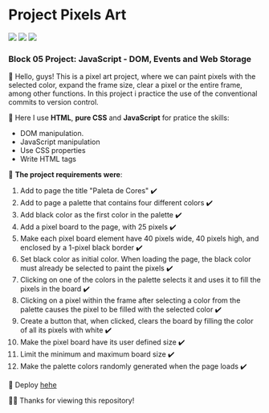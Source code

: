 # Project Pixels Art

<img src="https://img.shields.io/badge/HTML5-E34F26?style=for-the-badge&logo=html5&logoColor=white"></img>
<img src="https://img.shields.io/badge/CSS3-1572B6?style=for-the-badge&logo=css3&logoColor=white"></img>
<img src="https://img.shields.io/badge/JavaScript-323330?style=for-the-badge&logo=javascript&logoColor=F7DF1E"></img>

### Block 05 Project: JavaScript - DOM, Events and Web Storage

👋 Hello, guys! This is a pixel art project, where we can paint pixels with the selected color, expand the frame size, clear a pixel or the entire frame, among other functions.
In this project i practice the use of the conventional commits to version control.

📍 Here I use **HTML**, **pure CSS** and **JavaScript** for pratice the skills: 


- DOM manipulation.
- JavaScript manipulation
- Use CSS properties
- Write HTML tags

📖 **The project requirements were**:

1. Add to page the title "Paleta de Cores" ✔️
2. Add to page a palette that contains four different colors ✔️
3. Add black color as the first color in the palette ✔️
4. Add a pixel board to the page, with 25 pixels ✔️
5. Make each pixel board element have 40 pixels wide, 40 pixels high, and enclosed by a 1-pixel black border ✔️
6. Set black color as initial color. When loading the page, the black color must already be selected to paint the pixels ✔️
7. Clicking on one of the colors in the palette selects it and uses it to fill the pixels in the board ✔️
8. Clicking on a pixel within the frame after selecting a color from the palette causes the pixel to be filled with the selected color ✔️
9. Create a button that, when clicked, clears the board by filling the color of all its pixels with white ✔️
10. Make the pixel board have its user defined size ✔️
11. Limit the minimum and maximum board size ✔️
12. Make the palette colors randomly generated when the page loads ✔️

🔗 Deploy [hehe](https://jvsoarez.github.io/project-pixels-art/)

🙏🏽 Thanks for viewing this repository!
